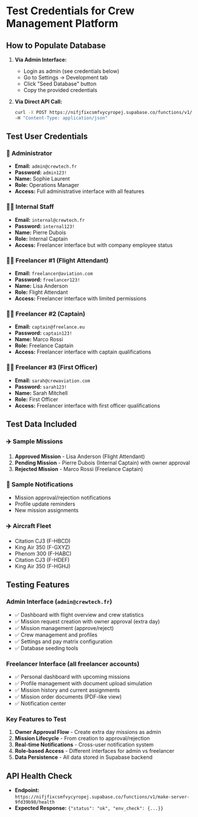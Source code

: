 # Test Credentials for Crew Management Platform

## How to Populate Database

1. **Via Admin Interface:**
   - Login as admin (see credentials below)
   - Go to Settings → Development tab
   - Click "Seed Database" button
   - Copy the provided credentials

2. **Via Direct API Call:**
   ```bash
   curl -X POST https://nifjfixcsmfvycyropej.supabase.co/functions/v1/make-server-9fd39b98/seed/seed \
   -H "Content-Type: application/json"
   ```

## Test User Credentials

### 🔐 Administrator
- **Email:** `admin@crewtech.fr`
- **Password:** `admin123!`
- **Name:** Sophie Laurent
- **Role:** Operations Manager
- **Access:** Full administrative interface with all features

### 👨‍✈️ Internal Staff
- **Email:** `internal@crewtech.fr`
- **Password:** `internal123!`
- **Name:** Pierre Dubois
- **Role:** Internal Captain
- **Access:** Freelancer interface but with company employee status

### 👩‍✈️ Freelancer #1 (Flight Attendant)
- **Email:** `freelancer@aviation.com`
- **Password:** `freelancer123!`
- **Name:** Lisa Anderson
- **Role:** Flight Attendant
- **Access:** Freelancer interface with limited permissions

### 👨‍✈️ Freelancer #2 (Captain)
- **Email:** `captain@freelance.eu`
- **Password:** `captain123!`
- **Name:** Marco Rossi
- **Role:** Freelance Captain
- **Access:** Freelancer interface with captain qualifications

### 👩‍✈️ Freelancer #3 (First Officer)
- **Email:** `sarah@crewaviation.com`
- **Password:** `sarah123!`
- **Name:** Sarah Mitchell
- **Role:** First Officer
- **Access:** Freelancer interface with first officer qualifications

## Test Data Included

### ✈️ Sample Missions
1. **Approved Mission** - Lisa Anderson (Flight Attendant)
2. **Pending Mission** - Pierre Dubois (Internal Captain) with owner approval
3. **Rejected Mission** - Marco Rossi (Freelance Captain)

### 🔔 Sample Notifications
- Mission approval/rejection notifications
- Profile update reminders
- New mission assignments

### ✈️ Aircraft Fleet
- Citation CJ3 (F-HBCD)
- King Air 350 (F-GXYZ)
- Phenom 300 (F-HABC)
- Citation CJ3 (F-HDEF)
- King Air 350 (F-HGHJ)

## Testing Features

### Admin Interface (`admin@crewtech.fr`)
- ✅ Dashboard with flight overview and crew statistics
- ✅ Mission request creation with owner approval (extra day)
- ✅ Mission management (approve/reject)
- ✅ Crew management and profiles
- ✅ Settings and pay matrix configuration
- ✅ Database seeding tools

### Freelancer Interface (all freelancer accounts)
- ✅ Personal dashboard with upcoming missions
- ✅ Profile management with document upload simulation
- ✅ Mission history and current assignments
- ✅ Mission order documents (PDF-like view)
- ✅ Notification center

### Key Features to Test
1. **Owner Approval Flow** - Create extra day missions as admin
2. **Mission Lifecycle** - From creation to approval/rejection
3. **Real-time Notifications** - Cross-user notification system
4. **Role-based Access** - Different interfaces for admin vs freelancer
5. **Data Persistence** - All data stored in Supabase backend

## API Health Check
- **Endpoint:** `https://nifjfixcsmfvycyropej.supabase.co/functions/v1/make-server-9fd39b98/health`
- **Expected Response:** `{"status": "ok", "env_check": {...}}`